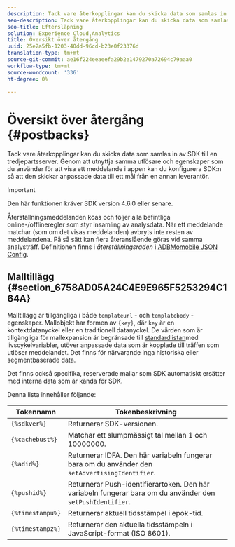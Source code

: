 ```yaml
---
description: Tack vare återkopplingar kan du skicka data som samlas in av SDK till en tredjepartsserver. Genom att utnyttja samma utlösare och egenskaper som du använder för att visa ett meddelande i appen kan du konfigurera SDK:n så att den skickar anpassade data till ett mål från en annan leverantör.
seo-description: Tack vare återkopplingar kan du skicka data som samlas in av SDK till en tredjepartsserver. Genom att utnyttja samma utlösare och egenskaper som du använder för att visa ett meddelande i appen kan du konfigurera SDK:n så att den skickar anpassade data till ett mål från en annan leverantör.
seo-title: Eftersläpning
solution: Experience Cloud,Analytics
title: Översikt över återgång
uuid: 25e2a5fb-1203-40dd-96cd-b23e0f23376d
translation-type: tm+mt
source-git-commit: ae16f224eeaeefa29b2e1479270a72694c79aaa0
workflow-type: tm+mt
source-wordcount: '336'
ht-degree: 0%

---
```



# Översikt över återgång {#postbacks}

Tack vare återkopplingar kan du skicka data som samlas in av SDK till en tredjepartsserver. Genom att utnyttja samma utlösare och egenskaper som du använder för att visa ett meddelande i appen kan du konfigurera SDK:n så att den skickar anpassade data till ett mål från en annan leverantör.

>[!IMPORTANT]
>
>Den här funktionen kräver SDK version 4.6.0 eller senare.

Återställningsmeddelanden köas och följer alla befintliga online-/offlineregler som styr insamling av analysdata. När ett meddelande matchar (som om det visas meddelanden) avbryts inte resten av meddelandena. På så sätt kan flera återanslående göras vid samma analysträff. Definitionen finns i *återställningsraden* i [ADBMomobile JSON Config](/help/ios/configuration/json-config/json-config.md).

## Malltillägg {#section_6758AD05A24C4E9E965F5253294C164A}

Malltillägg är tillgängliga i både `templateurl` - och `templatebody` -egenskaper. Mallobjekt har formen av `{key}`, där `key` är en kontextdatanyckel eller en traditionell datanyckel. De värden som är tillgängliga för mallexpansion är begränsade till [standardlistan](/help/ios/metrics.md)med livscykelvariabler, utöver anpassade data som är kopplade till träffen som utlöser meddelandet. Det finns för närvarande inga historiska eller segmentbaserade data.

Det finns också specifika, reserverade mallar som SDK automatiskt ersätter med interna data som är kända för SDK.

Denna lista innehåller följande:

| Tokennamn | Tokenbeskrivning |
|--- |--- |
| `{%sdkver%}` | Returnerar SDK-versionen. |
| `{%cachebust%}` | Matchar ett slumpmässigt tal mellan 1 och 10000000. |
| `{%adid%}` | Returnerar IDFA. Den här variabeln fungerar bara om du använder den `setAdvertisingIdentifier`. |
| `{%pushid%}` | Returnerar Push-identifierartoken. Den här variabeln fungerar bara om du använder den `setPushIdentifier`. |
| `{%timestampu%}` | Returnerar aktuell tidsstämpel i epok-tid. |
| `{%timestampz%}` | Returnerar den aktuella tidsstämpeln i JavaScript-format (ISO 8601). |